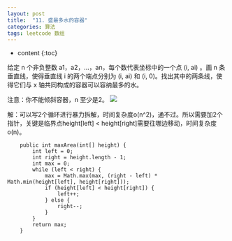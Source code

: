```yaml
---
layout: post
title:  "11. 盛最多水的容器"
categories: 算法
tags: leetcode 数组
---
```


* content
{:toc}


给定 n 个非负整数 a1，a2，...，an，每个数代表坐标中的一个点 (i, ai) 。画 n 条垂直线，使得垂直线 i 的两个端点分别为 (i, ai) 和 (i, 0)。找出其中的两条线，使得它们与 x 轴共同构成的容器可以容纳最多的水。

注意：你不能倾斜容器，n 至少是2。
![](https://img-blog.csdn.net/20180211105336817?watermark/2/text/aHR0cDovL2Jsb2cuY3Nkbi5uZXQveXVkaWFueGlh/font/5a6L5L2T/fontsize/400/fill/I0JBQkFCMA==/dissolve/70)

解：可以写2个循环进行暴力拆解，时间复杂度o(n^2)，通不过。所以需要加2个指针，关键是临界点height[left] < height[right]需要往哪边移动，时间复杂度o(n)。

```
    public int maxArea(int[] height) {
        int left = 0;
        int right = height.length - 1;
        int max = 0;
        while (left < right) {
            max = Math.max(max, (right - left) * Math.min(height[left], height[right]));
            if (height[left] < height[right]) {
                left++;
            } else {
                right--;
            }
        }
        return max;
    }
```